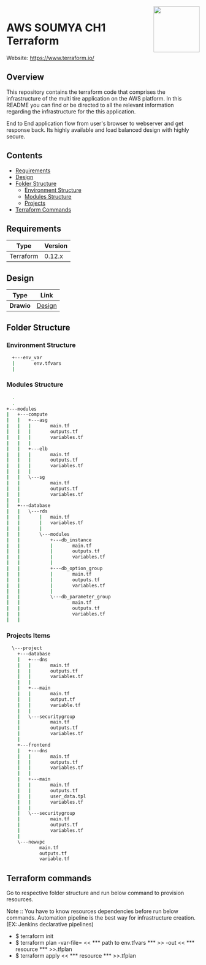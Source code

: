 <img src="https://www.datocms-assets.com/2885/1506457071-blog-terraform-list.svg" align="right" width="120">

# AWS SOUMYA CH1 Terraform

Website: https://www.terraform.io/

## Overview
This repository contains the terraform code that comprises the infrastructure of
the multi tire application on the AWS platform. In this README you can find or
be directed to all the relevant information regarding the infrastructure for the
this application.

End to End application flow from user's browser to webserver and get response back.
Its highly available and load balanced design with highly secure.

## Contents
- [Requirements](#requirements)
- [Design](#design)
- [Folder Structure](#folder-structure)
  - [Environment Structure](#environment-structure)
  - [Modules Structure](#Module-Structure)
  - [Projects ](#Projects)
- [Terraform Commands ](#Terraform-Commands)

<a name="requirements"/>

## Requirements
Type | Version
----------- | -----------
Terraform | 0.12.x

<a name="design"/>

## Design
Type        | Link  
----------- | -----------
**Drawio** | [Design](https://github.com/sdmishra1992/soumya-ch1/blob/main/aws.drawio)

<a name="folder-structure"/>

## Folder Structure

<a name="environment-structure"/>

### Environment Structure
```bash
  +---env_var
  |       env.tfvars
  |
```

<a name="stack-structure"/>

### Modules Structure
```bash
  .
  .
+---modules
|   +---compute
|   |   +---asg
|   |   |       main.tf
|   |   |       outputs.tf
|   |   |       variables.tf
|   |   |
|   |   +---elb
|   |   |       main.tf
|   |   |       outputs.tf
|   |   |       variables.tf
|   |   |
|   |   \---sg
|   |           main.tf
|   |           outputs.tf
|   |           variables.tf
|   |
|   +---database
|   |   \---rds
|   |       |   main.tf
|   |       |   variables.tf
|   |       |
|   |       \---modules
|   |           +---db_instance
|   |           |       main.tf
|   |           |       outputs.tf
|   |           |       variables.tf
|   |           |
|   |           +---db_option_group
|   |           |       main.tf
|   |           |       outputs.tf
|   |           |       variables.tf
|   |           |
|   |           \---db_parameter_group
|   |                   main.tf
|   |                   outputs.tf
|   |                   variables.tf
|   |
```

<a name="additional-items"/>

### Projects Items
```bash
  \---project
    +---database
    |   +---dns
    |   |       main.tf
    |   |       outputs.tf
    |   |       variables.tf
    |   |
    |   +---main
    |   |       main.tf
    |   |       output.tf
    |   |       variable.tf
    |   |
    |   \---securitygroup
    |           main.tf
    |           outputs.tf
    |           variables.tf
    |
    +---frontend
    |   +---dns
    |   |       main.tf
    |   |       outputs.tf
    |   |       variables.tf
    |   |
    |   +---main
    |   |       main.tf
    |   |       outputs.tf
    |   |       user_data.tpl
    |   |       variables.tf
    |   |
    |   \---securitygroup
    |           main.tf
    |           outputs.tf
    |           variables.tf
    |
    \---newvpc
            main.tf
            outputs.tf
            variable.tf
```
## Terraform commands
Go to respective folder structure and run below command to provision resources.

Note :: You have to know resources dependencies before run below commands. 
        Automation pipeline is the best way for infrastructure creation. (EX: Jenkins declarative pipelines)

 - $ terraform init
 - $ terraform plan -var-file= << *** path to env.tfvars *** >> -out << *** resource *** >>.tfplan
 - $ terraform apply << *** resource *** >>.tfplan
